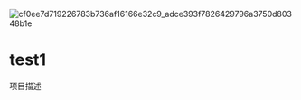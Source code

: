 ![cf0ee7d719226783b736af16166e32c9_adce393f7826429796a3750d80348b1e](https://user-images.githubusercontent.com/74888404/131315009-97a679a8-0135-47c6-bd5e-f0530c122e67.jpeg)
# test1
项目描述
